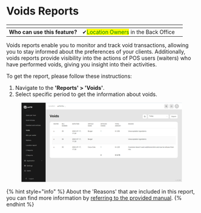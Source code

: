 # Voids Reports

<table data-card-size="large" data-view="cards" data-full-width="false"><thead><tr><th></th><th></th><th></th></tr></thead><tbody><tr><td><strong>Who can use this feature?</strong></td><td><span data-gb-custom-inline data-tag="emoji" data-code="2714">✔</span><mark style="color:green;">Location Owners</mark> in the Back Office</td><td></td></tr></tbody></table>

Voids reports enable you to monitor and track void transactions, allowing you to stay informed about the preferences of your clients. Additionally, voids reports provide visibility into the actions of POS users (waiters) who have performed voids, giving you insight into their activities.

To get the report, please follow these instructions:

1. Navigate to the **'Reports' > 'Voids'**.
2. Select specific period to get the information about voids.

<figure><img src="../.gitbook/assets/voids.jpg" alt=""><figcaption></figcaption></figure>

{% hint style="info" %}
About the 'Reasons' that are included in this report, you can find more information by [referring to the provided manual](../general/reason/create-a-reason-bo.md).
{% endhint %}
